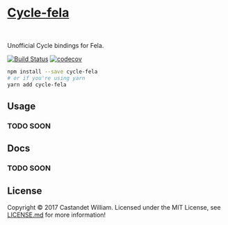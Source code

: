 <h1><a href="https://github.com/wcastand/cycle-fela">Cycle-fela</a></h1>
<br />

Unofficial Cycle bindings for Fela.

[![Build Status](https://travis-ci.org/wcastand/cycle-fela.svg?branch=master)](https://travis-ci.org/wcastand/cycle-fela) [![codecov](https://codecov.io/gh/wcastand/cycle-fela/branch/master/graph/badge.svg)](https://codecov.io/gh/wcastand/cycle-fela)

```sh
npm install --save cycle-fela
# or if you're using yarn
yarn add cycle-fela
```

## Usage

### TODO SOON

## Docs

### TODO SOON

## License

Copyright © 2017 Castandet William. Licensed under the MIT License, see [LICENSE.md](LICENSE.md) for more information!